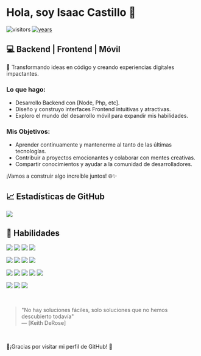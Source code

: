




# Hola, soy Isaac Castillo 👋
<p align="start">
    <img src="https://badges.pufler.dev/visits/epmyas2022/epmyas2022" alt="visitors"/>   
    <a href="#">  <img src="https://img.shields.io/badge/LinkedIn-Profile-informational?style=flat&logo=linkedin&logoColor=white&color=0D76A8" alt="years"/> </a>
</p>

## 💻 Backend | Frontend | Móvil

🚀 Transformando ideas en código y creando experiencias digitales impactantes.

### Lo que hago:
- Desarrollo Backend con [Node, Php, etc].
- Diseño y construyo interfaces Frontend intuitivas y atractivas.
- Exploro el mundo del desarrollo móvil para expandir mis habilidades.

### Mis Objetivos:
- Aprender continuamente y mantenerme al tanto de las últimas tecnologías.
- Contribuir a proyectos emocionantes y colaborar con mentes creativas.
- Compartir conocimientos y ayudar a la comunidad de desarrolladores.

¡Vamos a construir algo increíble juntos! 🌐✨




## &#x1f4c8; Estadísticas de GitHub




![](https://github-readme-stats.vercel.app/api/top-langs/?username=epmyas2022&hide=html,css&title_color=ffffff&text_color=c9cacc&icon_color=4AB197&bg_color=2C2929)



## 💼 Habilidades


![](https://img.shields.io/badge/Code-JavaScript-informational?style=flat&logo=JavaScript&logoColor=white&color=4AB197)
![](https://img.shields.io/badge/Code-Php-informational?style=flat&logo=php&logoColor=white&color=4AB197)
![](https://img.shields.io/badge/Code-Java-informational?style=flat&logo=Java&logoColor=white&color=4AB197)
![](https://img.shields.io/badge/Code-CSharp-informational?style=flat&logo=c-sharp&logoColor=white&color=4AB197)

![](https://img.shields.io/badge/Tools-Docker-informational?style=flat&logo=docker&logoColor=white&color=4AB197)
![](https://img.shields.io/badge/Code-MongoDB-informational?style=flat&logo=MongoDB&logoColor=white&color=4AB197)
![](https://img.shields.io/badge/Code-MySQL-informational?style=flat&logo=MySQL&logoColor=white&color=4AB197)
![](https://img.shields.io/badge/Code-Postgres-informational?style=flat&logo=postgresql&logoColor=white&color=4AB197) 


![](https://img.shields.io/badge/Style-CSS-informational?style=flat&logo=css3&logoColor=white&color=4AB197)
![](https://img.shields.io/badge/Style-Tailwind-informational?style=flat&logo=Tailwind-CSS&logoColor=white&color=4AB197)
![](https://img.shields.io/badge/Style-Sass-informational?style=flat&logo=Sass&logoColor=white&color=4AB197)
![](https://img.shields.io/badge/Tools-GitHub-informational?style=flat&logo=GitHub&logoColor=white&color=4AB197)
![](https://img.shields.io/badge/Tools-GitLab-informational?style=flat&logo=GitLab&logoColor=white&color=4AB197)

![](https://img.shields.io/badge/Framework-Vue3-informational?style=flat&logo=vuedotjs&logoColor=white&color=4AB197)
![](https://img.shields.io/badge/Framework-Laravel-informational?style=flat&logo=laravel&logoColor=white&color=4AB197) 
![](https://img.shields.io/badge/Backend-Node-informational?style=flat&logo=nodedotjs&logoColor=white&color=4AB197) 

<br/>

> "No hay soluciones fáciles, solo soluciones que no hemos descubierto todavía"  
> — [Keith DeRose]

<br/>


🎉¡Gracias por visitar mi perfil de GitHub! 🎉</h3>

